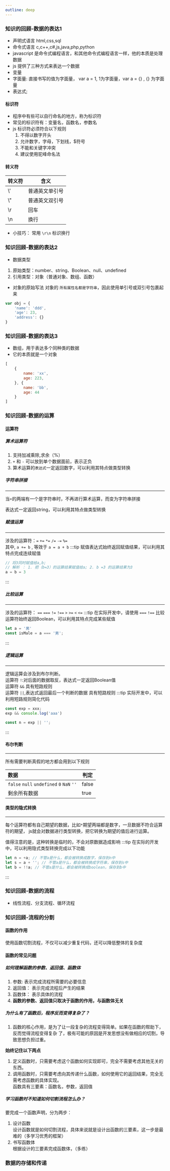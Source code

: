 ```yaml
---
outline: deep
---
```


### 知识的回顾-数据的表达1

- 声明式语言 html,css,sql
- 命令式语言 c,c++,c#,js,java,php,python
- javascript 是命令式编程语言，和其他命令式编程语言一样，他的本质是处理数据
- js 提供了三种方式来表达一个数据
- 变量
- 字面量: 直接书写的值为字面量， var a = 1, 1为字面量，var a = {} , {} 为字面量
- 表达式;

#### 标识符

- 程序中有些可以自行命名的地方，称为标识符
- 常见的标识符有：变量名，函数名，参数名
- js 标识符必须符合以下规则
    1. 不得以数字开头
    2. 允许数字，字母，下划线，$符号
    3. 不能和关键字冲突
    4. 建议使用驼峰命名法

#### 转义符

| 转义符 | 含义      |
|-----|---------|
| \\' | 普通英文单引号 |
| \\" | 普通英文双引号 |
| \r  | 回车      |
| \n  | 换行      |

- 小技巧： 常用 `\r\n` 标识换行

### 知识回顾-数据的表达2

- 数据类型

1. 原始类型：number、string、Boolean、null、undefined
2. 引用类型：对象（普通对象、数组、函数）

- 对象的原始写法
  对象的 `所有属性名都是字符串`，因此使用单引号或双引号包裹起来

````javascript
var obj = {
    'name': 'ddd',
    'age': 23,
    'address': {}
}
````

### 知识回顾-数据的表达3

- 数组，用于表达多个同种类的数据
- 它的本质就是一个对象

````javascript
[
    {
        name: 'xx',
        age: 223,
    }, {
        name: 'bb',
        age: 44
    }
]
````

### 知识回顾-数据的运算

#### 运算符

##### 算术运算符

1. 支持加减乘除,求余（%）
2. `+` 和 `-` 可以放到单个数据面前，表示正负
3. 算术运算的`表达式`一定返回数字，可以利用其特点做类型转换

##### 字符串拼接
---
当`+`的两端有一个是字符串时，不再进行算术运算，而变为字符串拼接

表达式一定返回string，可以利用其特点做类型转换
##### 赋值运算
---
涉及的运算符：`=` `+=` `*=` `/=` `-=` `%=` <br/>
其中, `a += b` , 等效于 `a = a + b`
:::tip
赋值表达式始终返回赋值结果，可以利用其特点完成连续赋值

```javascript
// 将3同时赋值给a,b;
// 解析 ： 1. 把（b=3）的运算结果赋值给a; 2. b =3 的运算结果为3
a = b = 3

```

:::
##### 比较运算
---
涉及的运算符： `==` `===` `!=` `!==` `>` `>=` `<` `<=`
:::tip
在实际开发中，请使用 `===` `!==`
比较运算符始终返回Boolean，可以利用其特点完成某些赋值

```javascript
let a = '男'
const isMale = a === '男';

```

:::
##### 逻辑运算
---
逻辑运算会涉及到布尔判断。<br/>
运算符 `!`:对后面的数据取反，表达式一定返回Boolean值 <br/>
运算符 `&&` 具有短路规则 <br/>
运算符 `||`,表达式返回最后一个判断的数据 具有短路规则
:::tip
实际开发中，可以利用短路规则简化代码

```javascript
const exp = xxx;
exp && console.log('aaa')

const n = exp || '';
```

:::
#### 布尔判断
---
所有需要判断真假的地方都会用到以下规则

| 数据                                        | 判定    |
|:------------------------------------------|-------|
| `false` `null` `undefined` `0` `NaN` `''` | false |
| 剩余所有数据                                    | true  |

#### 类型的隐式转换
---
每个运算符都有自己期望的数据，比如`*`期望两端都是数字，一旦数据不符合运算符的期望，
js就会对数据进行类型转换，把它转换为期望的值后进行运算。

值得注意的是，这种转换是临时的，不会对原数据造成影响
:::tip
在实际的开发中，可以利用隐式类型转换完成以下功能

```javascript
let n = +a; // 不管a是什么，都会被转换成数字，保存到n中
let s = a + ''; // 不管a是什么，都会被转换成字符串，保存到s中
let b = !!a; // 不管a是什么，都会被转换成boolean，保存到b中

```

:::

### 知识回顾-数据的流程
- 线性流程、分支流程、循环流程

### 知识回顾-流程的分割
#### 函数的作用
使用函数切割流程，不仅可以减少重复代码，还可以降低整体的复杂度
#### 函数的常见问题
##### 如何理解函数的参数、返回值、函数体
1. 参数: 表示完成流程所需要的必要信息
2. 返回值： 表示完成流程后产生的结果
3. 函数体： 表示具体的流程
4. **函数的参数、返回值只取决于函数的作用，与函数体无关**
##### 为什么有了函数后，程序反而变得复杂了？
1. 函数的核心作用，是为了让一段复杂的流程变得简单。如果在函数的帮助下，反而觉得流程变得复杂
了，极有可能的原因是开发思想没有做相应的切割，导致思想负担过重。<br/>

**始终记住以下两点**
1. 定义函数时，只需要考虑这个函数如何实现即可，完全不需要考虑其他无关的东西。
2. 调用函数时，只需要考虑向其传递什么函数，如何使用它的返回结果，完全无需考虑函数的具体实现。
<br>函数具有三要素：函数名，参数，返回值
##### 学习函数时不知道如何切割流程怎么办？
要完成一个函数声明，分为两步：
1. 设计函数<br/>
  设计函数就是如何切割流程，具体来说就是设计出函数的三要素，这一步是最难的（多学习优秀的框架）
2. 书写函数体<br>
  根据设计的三要素完成函数体，（多练）

### 数据的存储和传递